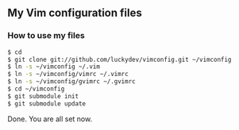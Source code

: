 ## My Vim configuration files


### How to use my files

```bash
$ cd
$ git clone git://github.com/luckydev/vimconfig.git ~/vimconfig
$ ln -s ~/vimconfig ~/.vim
$ ln -s ~/vimconfig/vimrc ~/.vimrc
$ ln -s ~/vimconfig/gvimrc ~/.gvimrc
$ cd ~/vimconfig
$ git submodule init
$ git submodule update

```

Done. You are all set now.

